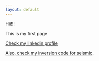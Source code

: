 ```yaml
---
layout: default
---
```


Hii!!!

This is my first page

[Check my linkedin profile](https://www.linkedin.com/in/boydo-immanuel-s-70b536112/)

[Also, check my inversion code for seismic](./another-page.html).
